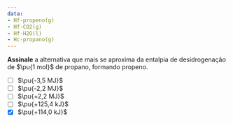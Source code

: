 ```yaml
---
data:
- Hf-propeno(g)
- Hf-CO2(g)
- Hf-H2O(l)
- Hc-propano(g)
---
```


**Assinale** a alternativa que mais se aproxima da entalpia de desidrogenação de $\pu{1 mol}$ de propano, formando propeno.

- [ ] $\pu{-3,5 MJ}$
- [ ] $\pu{-2,2 MJ}$
- [ ] $\pu{+2,2 MJ}$
- [ ] $\pu{+125,4 kJ}$  
- [x] $\pu{+114,0 kJ}$ 
